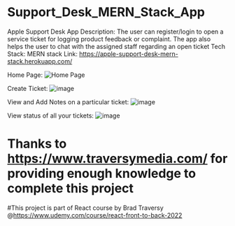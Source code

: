 # Support_Desk_MERN_Stack_App
Apple Support Desk App
Description: The user can register/login to open a service ticket for logging product feedback or complaint.
The app also helps the user to chat with the assigned staff regarding an open ticket 
Tech Stack: MERN stack
Link: https://apple-support-desk-mern-stack.herokuapp.com/

Home Page:
![Home Page](https://user-images.githubusercontent.com/79795938/180632647-87abc796-f806-4359-9303-adb5e4326253.png)

Create Ticket:
![image](https://user-images.githubusercontent.com/79795938/180632701-0d3b34df-31c6-4d3b-ba23-1eb22ef6e07d.png)

View and Add Notes on a particular ticket:
![image](https://user-images.githubusercontent.com/79795938/180632673-38c4a388-f17b-4e3d-bff0-29d87d8b3058.png)

View status of all your tickets:
![image](https://user-images.githubusercontent.com/79795938/180632656-d8ad76f6-b91e-4a2e-967a-927f444d70ec.png)

# Thanks to https://www.traversymedia.com/ for providing enough knowledge to complete this project 
#This project is part of React course by Brad Traversy @https://www.udemy.com/course/react-front-to-back-2022

